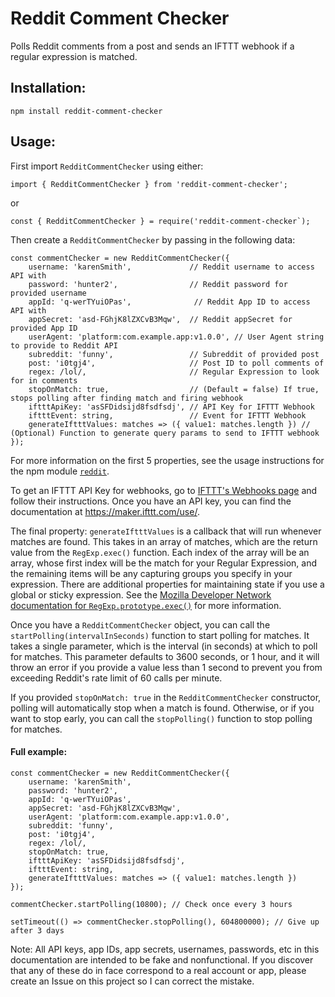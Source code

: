 # Reddit Comment Checker
Polls Reddit comments from a post and sends an IFTTT webhook if a regular expression is matched.

## Installation:
```
npm install reddit-comment-checker
```

## Usage:

First import `RedditCommentChecker` using either:
```
import { RedditCommentChecker } from 'reddit-comment-checker';
```
or
```
const { RedditCommentChecker } = require('reddit-comment-checker`);
```

Then create a `RedditCommentChecker` by passing in the following data:
```
const commentChecker = new RedditCommentChecker({
    username: 'karenSmith',             // Reddit username to access API with
    password: 'hunter2',                // Reddit password for provided username
    appId: 'q-werTYuiOPas',              // Reddit App ID to access API with
    appSecret: 'asd-FGhjK8lZXCvB3Mqw',  // Reddit appSecret for provided App ID
    userAgent: 'platform:com.example.app:v1.0.0', // User Agent string to provide to Reddit API
    subreddit: 'funny',                 // Subreddit of provided post
    post: 'i0tgj4',                     // Post ID to poll comments of
    regex: /lol/,                       // Regular Expression to look for in comments
    stopOnMatch: true,                  // (Default = false) If true, stops polling after finding match and firing webhook
    iftttApiKey: 'asSFDidsijd8fsdfsdj', // API Key for IFTTT Webhook
    iftttEvent: string,                 // Event for IFTTT Webhook
    generateIftttValues: matches => ({ value1: matches.length }) // (Optional) Function to generate query params to send to IFTTT webhook
});
```

For more information on the first 5 properties, see the usage instructions for the npm module [`reddit`](https://github.com/feross/reddit).

To get an IFTTT API Key for webhooks, go to [IFTTT's Webhooks page](https://ifttt.com/maker_webhooks) and follow their instructions. Once you have an API key, you can find the documentation at https://maker.ifttt.com/use/<your API key>.

The final property: `generateIftttValues` is a callback that will run whenever matches are found. This takes in an array of matches, which are the return value from the `RegExp.exec()` function. Each index of the array will be an array, whose first index will be the match for your Regular Expression, and the remaining items will be any capturing groups you specify in your expression. There are additional properties for maintaining state if you use a global or sticky expression. See the [Mozilla Developer Network documentation for `RegExp.prototype.exec()`](https://developer.mozilla.org/en-US/docs/Web/JavaScript/Reference/Global_Objects/RegExp/exec) for more information.

Once you have a `RedditCommentChecker` object, you can call the `startPolling(intervalInSeconds)` function to start polling for matches. It takes a single parameter, which is the interval (in seconds) at which to poll for matches. This parameter defaults to 3600 seconds, or 1 hour, and it will throw an error if you provide a value less than 1 second to prevent you from exceeding Reddit's rate limit of 60 calls per minute.

If you provided `stopOnMatch: true` in the `RedditCommentChecker` constructor, polling will automatically stop when a match is found. Otherwise, or if you want to stop early, you can call the `stopPolling()` function to stop polling for matches.

#### Full example:
```
const commentChecker = new RedditCommentChecker({
    username: 'karenSmith',
    password: 'hunter2',
    appId: 'q-werTYuiOPas',
    appSecret: 'asd-FGhjK8lZXCvB3Mqw',
    userAgent: 'platform:com.example.app:v1.0.0',
    subreddit: 'funny',
    post: 'i0tgj4',
    regex: /lol/,
    stopOnMatch: true,
    iftttApiKey: 'asSFDidsijd8fsdfsdj',
    iftttEvent: string,
    generateIftttValues: matches => ({ value1: matches.length })
});

commentChecker.startPolling(10800); // Check once every 3 hours

setTimeout(() => commentChecker.stopPolling(), 604800000); // Give up after 3 days
```

Note: All API keys, app IDs, app secrets, usernames, passwords, etc in this documentation are intended to be fake and nonfunctional. If you discover that any of these do in face correspond to a real account or app, please create an Issue on this project so I can correct the mistake.

